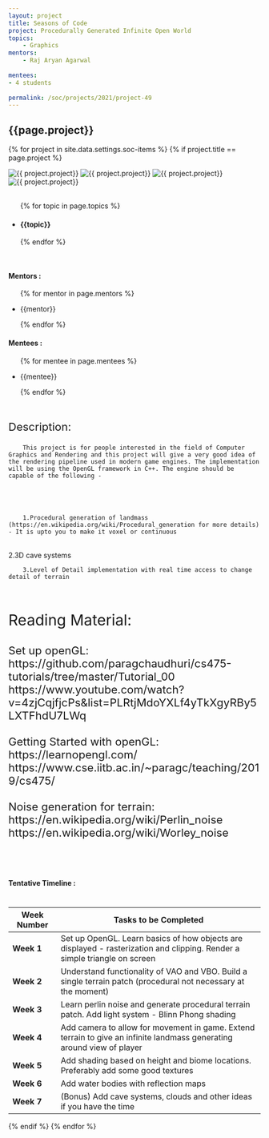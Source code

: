 ```yaml
---
layout: project
title: Seasons of Code
project: Procedurally Generated Infinite Open World
topics:
    - Graphics
mentors:
    - Raj Aryan Agarwal    
    
mentees:
- 4 students   
    
permalink: /soc/projects/2021/project-49
---
```


<h2 class="display1 m-3 p-3 text-center project-title">{{page.project}}</h2>

{% for project in site.data.settings.soc-items %}
{% if project.title == page.project %}
<div class ="img-soc d-block"> 
    <img src="{{ site.baseurl }}/{{ project.image }}" alt="{{ project.project}}" class="image-1">
    <img src="{{ site.baseurl }}/{{ project.image }}" alt="{{ project.project}}" class="image-2">
    <img src="{{ site.baseurl }}/{{ project.image }}" alt="{{ project.project}}" class="image-3">
    <img src="{{ site.baseurl }}/{{ project.image }}" alt="{{ project.project}}" class="image-4">
</div>

<div>
    <br>
    <ul>
        {% for topic in page.topics %}
        <li><h4 class="text-primary text-center">{{topic}}</h4></li>
        {% endfor %}
    </ul>
    <br>
    <h4 class="display3  ">Mentors :</h4> 
    <ul>
        {% for mentor in page.mentors %}
        <li><p class="lead">{{mentor}}</p></li>
        {% endfor %}
    </ul>
    <h4 class="display3  ">Mentees :</h4> 
    <ul>
        {% for mentee in page.mentees %}
        <li><p class="lead">{{mentee}}</p></li>
        {% endfor %}
    </ul>
</div>
<div>
    <p class="display3 project-desc" style = "font-size:22px;" >
        <br>
        Description:
        
        This project is for people interested in the field of Computer Graphics and Rendering and this project will give a very good idea of the rendering pipeline used in modern game engines. The implementation will be using the OpenGL framework in C++. The engine should be capable of the following -
  <br><br>
  </p>
        <p class="display3" style = "font-size:22px;" >

        1.Procedural generation of landmass (https://en.wikipedia.org/wiki/Procedural_generation for more details) - It is upto you to make it voxel or continuous
  <br>
        2.3D cave systems
        <br>
        
        3.Level of Detail implementation with real time access to change detail of terrain
   <br></p>
<p class= "lead" style = "font-size:30px;">
        Reading Material: 
        </p>
        <p class="display3" style = "font-size:22px;" >
Set up openGL: https://github.com/paragchaudhuri/cs475-tutorials/tree/master/Tutorial_00 https://www.youtube.com/watch?v=4zjCqjfjcPs&list=PLRtjMdoYXLf4yTkXgyRBy5LXTFhdU7LWq
<br><br>
        Getting Started with openGL: https://learnopengl.com/ https://www.cse.iitb.ac.in/~paragc/teaching/2019/cs475/
<br><br>
        Noise generation for terrain: https://en.wikipedia.org/wiki/Perlin_noise https://en.wikipedia.org/wiki/Worley_noise
  </p>
  <br>
</div>
<div class="d-flex">
<div>
    <h4 class="display3" style="margin:40px 0px 40px 0px;">Tentative Timeline :</h4>
    <table class="table table-striped">
  <thead>
    <tr>
      <th>Week Number</th>
      <th>Tasks to be Completed</th>
    </tr>
  </thead>
  <tbody>
    <tr>
      <td><strong>Week 1</strong></td>
      <td>Set up OpenGL. Learn basics of how objects are displayed - rasterization and clipping. Render a simple triangle on screen</td>
    </tr>
    <tr>
      <td><strong>Week 2</strong></td>
      <td>Understand functionality of VAO and VBO. Build a single terrain patch (procedural not necessary at the moment)</td>
    </tr>
    <tr>
      <td><strong>Week 3</strong></td>
      <td>Learn perlin noise and generate procedural terrain patch. Add light system - Blinn Phong shading</td>
    </tr>
    <tr>
      <td><strong>Week 4</strong></td>
      <td>Add camera to allow for movement in game. Extend terrain to give an infinite landmass generating around view of player</td>
    </tr>
    <tr>
      <td><strong>Week 5</strong></td>
      <td>Add shading based on height and biome locations. Preferably add some good textures</td>
    </tr>
    <tr>
      <td><strong>Week 6</strong></td>
      <td>Add water bodies with reflection maps</td>
    </tr>
    <tr>
      <td><strong>Week 7</strong></td>
      <td>(Bonus) Add cave systems, clouds and other ideas if you have the time</td>
    </tr>
  </tbody>
</table>
</div>
</div>
{% endif %}
{% endfor %}
